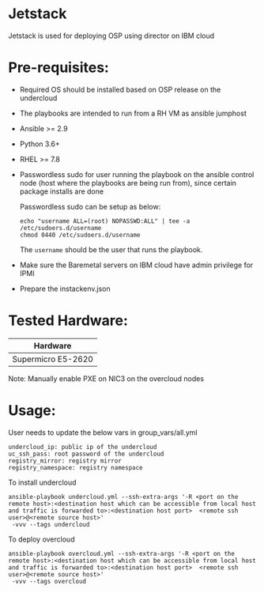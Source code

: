 # Jetstack

Jetstack is used for deploying OSP using director on IBM cloud

Pre-requisites:
===============

* Required OS should be installed based on OSP release on the undercloud
* The playbooks are intended to run from a RH VM as ansible jumphost
* Ansible >= 2.9
* Python 3.6+
* RHEL >= 7.8
* Passwordless sudo for user running the playbook on the ansible control node (host where the playbooks are being run from), since certain package installs are done

  Passwordless sudo can be setup as below:
  ```
  echo "username ALL=(root) NOPASSWD:ALL" | tee -a /etc/sudoers.d/username
  chmod 0440 /etc/sudoers.d/username
  ```
  The `username` should be the user that runs the playbook.

* Make sure the Baremetal servers on IBM cloud have admin privilege for IPMI
* Prepare the instackenv.json

Tested Hardware:
================

| Hardware             |
| -------------------- |
| Supermicro E5-2620   |

Note: Manually enable PXE on NIC3 on the overcloud nodes


Usage:
======

User needs to update the below vars in group_vars/all.yml

```
undercloud_ip: public ip of the undercloud
uc_ssh_pass: root password of the undercloud
registry_mirror: registry mirror
registry_namespace: registry namespace
```

To install undercloud

```
ansible-playbook undercloud.yml --ssh-extra-args '-R <port on the remote host>:<destination host which can be accessible from local host and traffic is forwarded to>:<destination host port>  <remote ssh user>@<remote source host>'
 -vvv --tags undercloud
```

To deploy overcloud

```
ansible-playbook overcloud.yml --ssh-extra-args '-R <port on the remote host>:<destination host which can be accessible from local host and traffic is forwarded to>:<destination host port>  <remote ssh user>@<remote source host>'
 -vvv --tags overcloud
```
